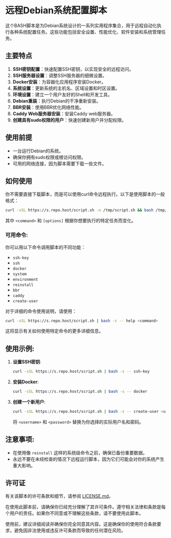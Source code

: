 # 远程Debian系统配置脚本

这个BASH脚本是为Debian系统设计的一系列实用程序集合，用于远程自动化执行各种系统配置任务。这些功能包括安全设置、性能优化、软件安装和系统管理任务。

## 主要特点

1. **SSH密钥配置**：快速配置SSH密钥，以实现安全的远程访问。
2. **SSH服务器设置**：调整SSH服务器的细微设置。
3. **Docker安装**：为容器化应用程序安装Docker。
4. **系统设置**：更新系统的主机名、区域设置和时区设置。
5. **环境设置**：建立一个用户友好的Shell和开发工具。
6. **Debian重装**：执行Debian的干净重新安装。
7. **BBR安装**：使用BBR优化网络性能。
8. **Caddy Web服务器安装**：安装Caddy web服务器。
9. **创建具有sudo权限的用户**：快速创建新用户并分配权限。

## 使用前提

- 一台运行Debian的系统。
- 确保你拥有sudo权限或根访问权限。
- 可用的网络连接，因为脚本需要下载一些文件。

## 如何使用

你不需要直接下载脚本，而是可以使用curl命令远程执行。以下是使用脚本的一般格式：

```sh
curl -sSL https://s.repo.host/script.sh -o /tmp/script.sh && bash /tmp/script.sh <command> [options]
```

其中 `<command>` 和 `[options]` 根据你想要执行的特定任务而变化。

### 可用命令:

你可以用以下命令调用脚本的不同功能：

- `ssh-key`
- `ssh`
- `docker`
- `system`
- `environment`
- `reinstall`
- `bbr`
- `caddy`
- `create-user`

对于详细的命令使用说明，请使用：

```sh
curl -sSL https://s.repo.host/script.sh | bash -s -- help <command>
```

这将显示有关如何使用特定命令的更多详细信息。

## 使用示例:

1. **设置SSH密钥**:

    ```sh
    curl -sSL https://s.repo.host/script.sh | bash -s -- ssh-key
    ```

2. **安装Docker**:

    ```sh
    curl -sSL https://s.repo.host/script.sh | bash -s -- docker
    ```

3. **创建一个新用户**:

    ```sh
    curl -sSL https://s.repo.host/script.sh | bash -s -- create-user <username> <password>
    ```

    将 `<username>` 和 `<password>` 替换为你选择的实际用户名和密码。

## 注意事项:

- 在使用像 `reinstall` 这样的系统级命令之前，确保已备份重要数据。
- 永远不要在未经检查的情况下远程运行脚本，因为它们可能会对你的系统产生重大影响。

## 许可证

有关该脚本的许可条款和细节，请参阅 [LICENSE.md](./LICENSE.md)。

在使用此脚本前，请确保你已经充分理解了其许可条件。遵守相关法律和条款是每个用户的责任。如果你不同意或不理解这些条款，请不要使用此脚本。

使用前，建议详细阅读并确保你完全同意其内容。这是确保你的使用符合条款要求，避免因非法使用或违反许可条款而导致的任何潜在风险。